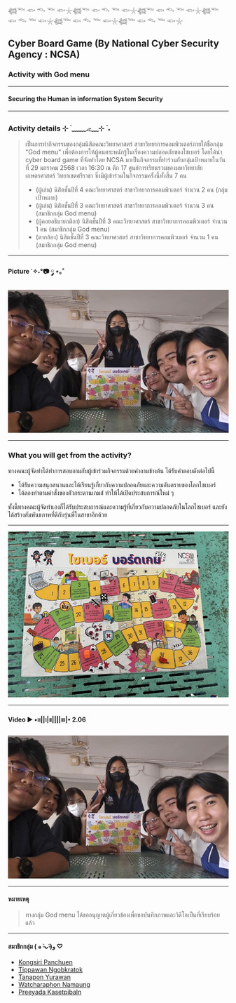 𓆉𓆝 𓆟 𓆞 𓆝 𓆟𓇼𓆉𓆝 𓆟 𓆞 𓆝 𓆟𓇼𓆉𓆝 𓆟 𓆞 𓆝 𓆟𓇼𓆉𓆝 𓆟 𓆞 𓆝 𓆟𓇼𓆉𓆝 𓆟 𓆞 𓆝 𓆟𓇼𓆉𓆝 𓆟 𓆞 𓆝 𓆟𓇼
## **Cyber Board Game** (By National Cyber Security Agency : NCSA)
### **Activity with God menu**
---
#### Securing the Human in information System Security

---

### Activity details ⊹ ࣪ ﹏﹏𓂁﹏⊹ ࣪ ˖
> เป็นการทำกิจกรรมของกลุ่มนิสิตคณะวิทยาศาสตร์ สาขาวิทยาการคอมพิวเตอร์ภายใต้ชื่อกลุ่ม "God menu" เพื่อต้องการให้ผู้คนตระหนักรู้ในเรื่องความปลอดภัยของไซเบอร์
> โดยได้นำ cyber board game ที่จัดทำโดย NCSA มาเป็นกิจกรรมที่ทำร่วมกับกลุ่มเป้าหมายในวันที่ 29 มกราคม 2568 เวลา 16:30 ณ ตึก 17 ศูนย์การเรียนรวมของมหาวิทยาลัยเกษตรศาสตร์ วิทยาเขตศรีราชา
> ซึ่งมีผู้เข้าร่วมในกิจกรรมครั้งนี้ทั้งสิ้น 7 คน
> * (ผู้เล่น) นิสิตชั้นปีที่ 4 คณะวิทยาศาสตร์ สาขาวิทยาการคอมพิวเตอร์ จำนวน 2 คน (กลุ่มเป้าหมาย)
> * (ผู้เล่น) นิสิตชั้นปีที่ 3 คณะวิทยาศาสตร์ สาชาวิทยาการคอมพิวเตอร์ จำนวน 3 คน (สมาชิกกลุ่ม God menu)
> * (ผู้คอยอธิบายกติกา)  นิสิตชั้นปีที่ 3 คณะวิทยาศาสตร์ สาชาวิทยาการคอมพิวเตอร์ จำนวน 1 คน (สมาชิกกลุ่ม God menu)
> * (ตากล้อง)  นิสิตชั้นปีที่ 3 คณะวิทยาศาสตร์ สาชาวิทยาการคอมพิวเตอร์ จำนวน 1 คน (สมาชิกกลุ่ม God menu)

---

#### Picture ˙✧˖°📷 ༘ ⋆｡˚
![group](pic/groupphoto.JPG)

---

### What you will get from the activity?
ทางคณะผู้จัดทำได้ทำการสอบถามกับผู้เข้าร่วมกิจกรรมด้วยคำถามข้างต้น ได้รับคำตอบดังต่อไปนี้
* ได้รับความสนุกสนานและได้เรียนรู้เกี่ยวกับความปลอดภัยและความอันตรายของโลกไซเบอร์
* ได้ลองทำตามคำสั่งของตัวกระดานเกมส์ ทำให้ได้เปิดประสบการณ์ใหม่ ๆ

ทั้งนี้ทางคณะผู้จัดทำเองก็ได้รับประสบการณ์และความรู้ที่เกี่ยวกับความปลอดภัยในโลกไซเบอร์ และยังได้สร้างสัมพันธภาพที่ดีกับรุ่นพี่ในสาขาอีกด้วย

---

![board](pic/board.jpg)

---

#### Video ▶︎ •၊၊||၊|။||||။‌‌‌‌‌၊|• 2.06
[![Video](pic/groupphoto.JPG)](https://youtu.be/5kpjxZVgTWc)

---

#### หมายเหตุ
> ทางกลุ่ม God menu ได้ขออนุญาตผู้เกี่ยวข้องเพื่อขอบันทึกภาพและวิดีโอเป็นที่เรียบร้อยแล้ว

---

#### สมาชิกกลุ่ม ( ๑ ˃̵ᴗ˂̵)و ♡
* [Kongsiri Panchuen](https://kongsiri07.github.io/boardgame)
* [Tippawan Ngobkratok](https://jis03.github.io/boardgame)
* [Tanapon Yurawan](https://jabjibi.github.io/boardgame)
* [Watcharaphon Namaung](https://ter130147.github.io/boardgame)
* [Preeyada Kasetpibaln](https://preeyadak.github.io/boardgame)
